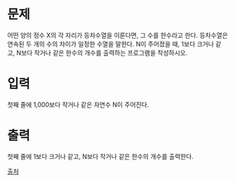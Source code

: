# 문제
어떤 양의 정수 X의 각 자리가 등차수열을 이룬다면, 그 수를 한수라고 한다. 등차수열은 연속된 두 개의 수의 차이가 일정한 수열을 말한다. N이 주어졌을 때, 1보다 크거나 같고, N보다 작거나 같은 한수의 개수를 출력하는 프로그램을 작성하시오. 

# 입력
첫째 줄에 1,000보다 작거나 같은 자연수 N이 주어진다.

# 출력
첫째 줄에 1보다 크거나 같고, N보다 작거나 같은 한수의 개수를 출력한다.

[출처](https://www.acmicpc.net/problem/1065)

